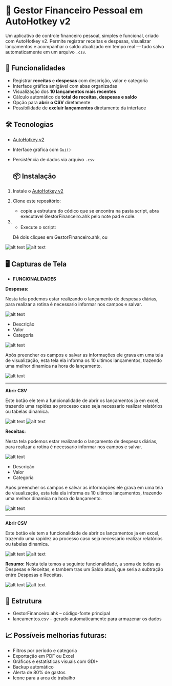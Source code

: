 
# 💸 Gestor Financeiro Pessoal em AutoHotkey v2

Um aplicativo de controle financeiro pessoal, simples e funcional, criado com AutoHotkey v2. Permite registrar receitas e despesas, visualizar lançamentos e acompanhar o saldo atualizado em tempo real — tudo salvo automaticamente em um arquivo `.csv`.

## 🚀 Funcionalidades

- Registrar **receitas** e **despesas** com descrição, valor e categoria
- Interface gráfica amigável com abas organizadas
- Visualização dos **10 lançamentos mais recentes**
- Cálculo automático de **total de receitas, despesas e saldo**
- Opção para **abrir o CSV** diretamente
- Possibilidade de **excluir lançamentos** diretamente da interface

## 🛠️ Tecnologias

- [AutoHotkey v2](https://www.autohotkey.com/)
- Interface gráfica com `Gui()`
- Persistência de dados via arquivo `.csv`

   ## 📦 Instalação

1. Instale o [AutoHotkey v2](https://www.autohotkey.com/download/)
2. Clone este repositório:
   - copie a estrutura do códico que se encontra na pasta script, abra executavel GestorFinanceiro.ahk pelo note pad e cole.

3. - Execute o script:

   Dê dois cliques em GestorFinanceiro.ahk, ou

![alt text](image.png)
![alt text](image-1.png)

## 🖥️ Capturas de Tela

-  **FUNCIONALIDADES**

**Despesas:**

Nesta tela podemos estar realizando o lançamento de despesas diárias, para realizar a rotina é necessario informar nos campos e salvar.

![alt text](image-2.png)

- Descrição
- Valor
- Categoria

![alt text](image-3.png)

Após preencher os campos e salvar as informações ele grava em uma tela de visualização, esta tela ela informa os 10 ultimos lançamentos, trazendo uma melhor dinamica na hora do lançamento.

![alt text](image-11.png)

---
**Abrir CSV**

Este botão ele tem a funcionalidade de abrir os lançamentos ja em excel, trazendo uma rapidez ao processo caso seja necessario realizar relatórios ou tabelas dinamica.

![alt text](image-4.png)
![alt text](image-5.png)

**Receitas:**

Nesta tela podemos estar realizando o lançamento de despesas diárias, para realizar a rotina é necessario informar nos campos e salvar.

![alt text](image-6.png)

- Descrição
- Valor
- Categoria

Após preencher os campos e salvar as informações ele grava em uma tela de visualização, esta tela ela informa os 10 ultimos lançamentos, trazendo uma melhor dinamica na hora do lançamento.

![alt text](image-8.png)

---
**Abrir CSV**

Este botão ele tem a funcionalidade de abrir os lançamentos ja em excel, trazendo uma rapidez ao processo caso seja necessario realizar relatórios ou tabelas dinamica.

![alt text](image-10.png)
![alt text](image-9.png)

**Resumo:**
Nesta tela temos a seguinte funcionalidade, a soma de todas as Despesas e Receitas, e tambem tras um Saldo atual, que seria a subtração entre Despesas e Receitas.

![alt text](image-12.png)
![alt text](image-13.png)



## 📁 Estrutura
- GestorFinanceiro.ahk – código-fonte principal
- lancamentos.csv – gerado automaticamente para armazenar os dados

## 📈 Possíveis melhorias futuras:

- Filtros por período e categoria
- Exportação em PDF ou Excel
- Gráficos e estatísticas visuais com GDI+
- Backup automático
- Alerta de 80% de gastos
- Icone para a area de trabalho



